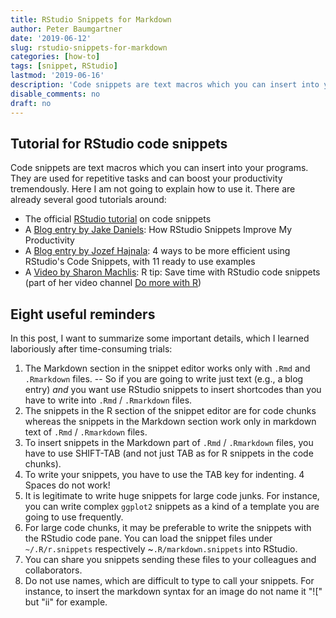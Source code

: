 ```yaml
---
title: RStudio Snippets for Markdown
author: Peter Baumgartner
date: '2019-06-12'
slug: rstudio-snippets-for-markdown
categories: [how-to]
tags: [snippet, RStudio]
lastmod: '2019-06-16'
description: 'Code snippets are text macros which you can insert into your programs. They are used for repetitive tasks and can boost your productivity tremendously. After providing some link to tutorials about RStudio snippets, I am going to summarize eight reminders for practical usage.'
disable_comments: no
draft: no
---
```


## Tutorial for RStudio code snippets

Code snippets are text macros which you can insert into your programs. They are used for repetitive tasks and can boost your productivity tremendously. Here I am not going to explain how to use it. There are already several good tutorials around:

+ The official [RStudio tutorial](https://support.rstudio.com/hc/en-us/articles/204463668-Code-Snippets) on code snippets
+ A [Blog entry by Jake Daniels](https://datacritics.com/2019/01/28/rstudio-snippets/): How RStudio Snippets Improve My Productivity
+ A [Blog entry by Jozef Hajnala](https://jozef.io/r906-rstudio-snippets/): 4 ways to be more efficient using RStudio's Code Snippets, with 11 ready to use examples
+ A [Video by Sharon Machlis](https://www.youtube.com/watch?v=h_i__VTSurU&list=PL7D2RMSmRO9JOvPC1gbA8Mc3azvSfm8Vv&index=28&t=141s): R tip: Save time with RStudio code snippets (part of her video channel [Do more with R](https://www.youtube.com/playlist?list=PL7D2RMSmRO9JOvPC1gbA8Mc3azvSfm8Vv))

## Eight useful reminders

In this post, I want to summarize some important details, which I learned laboriously after time-consuming trials:

1. The Markdown section in the snippet editor works only with `.Rmd` and `.Rmarkdown` files. -- So if you are going to write just text (e.g., a blog entry) _and_ you want use RStudio snippets to insert shortcodes than you have to write into `.Rmd` / `.Rmarkdown` files.
2. The snippets in the R section of the snippet editor are for code chunks whereas the snippets in the Markdown section work only in markdown text of `.Rmd` / `.Rmarkdown` files.
3. To insert snippets in the Markdown part of `.Rmd` / `.Rmarkdown` files, you have to use SHIFT-TAB (and not just TAB as for R snippets in the code chunks).
4. To write your snippets, you have to use the TAB key for indenting. 4 Spaces do not work!
5. It is legitimate to write huge snippets for large code junks. For instance, you can write complex `ggplot2` snippets as a kind of a template you are going to use frequently.
6. For large code chunks, it may be preferable to write the snippets with the RStudio code pane. You can load the snippet files under `~/.R/r.snippets` respectively ~`.R/markdown.snippets` into RStudio.
7. You can share you snippets sending these files to your colleagues and collaborators.
8. Do not use names, which are difficult to type to call your snippets. For instance, to insert the markdown syntax for an image do not name it "![" but "ii" for example.


<span class='Z3988' title='url_ver=Z39.88-2004&amp;ctx_ver=Z39.88-2004&amp;rfr_id=info%3Asid%2Fzotero.org%3A2&amp;rft_val_fmt=info%3Aofi%2Ffmt%3Akev%3Amtx%3Adc&amp;rft.type=blogPost&amp;rft.title=RStudio%20Snippets%20for%20Markdown%20%3A%3A%20Open%20Science%20Education&amp;rft.source=RStudio%20Snippets%20for%20Markdown&amp;rft.rights=CC%20BY-SA%204.0&amp;rft.description=Code%20snippets%20are%20text%20macros%20which%20you%20can%20insert%20into%20your%20programs.%20They%20are%20used%20for%20repetitive%20tasks%20and%20can%20boost%20your%20productivity%20tremendously.%20After%20providing%20some%20link%20to%20tutorials%20about%20RStudio%20snippets%2C%20I%20am%20going%20to%20summarize%20eight%20reminders%20for%20practical%20usage.&amp;rft.identifier=https%3A%2F%2Fnotes.peter-baumgartner.net%2F2019%2F06%2F12%2Frstudio-snippets-for-markdown%2F&amp;rft.aufirst=Peter&amp;rft.aulast=Baumgartner&amp;rft.au=Peter%20Baumgartner&amp;rft.date=2019-06-07&amp;rft.language=EN'></span>

